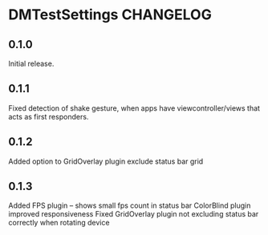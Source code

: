 # DMTestSettings CHANGELOG

## 0.1.0

Initial release.

## 0.1.1

Fixed detection of shake gesture, when apps have viewcontroller/views that acts as first responders.

## 0.1.2

Added option to GridOverlay plugin exclude status bar grid

## 0.1.3

Added FPS plugin – shows small fps count in status bar
ColorBlind plugin improved responsiveness
Fixed GridOverlay plugin not excluding status bar correctly when rotating device 

